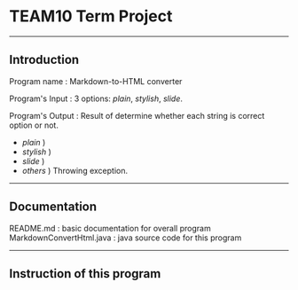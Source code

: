 TEAM10 Term Project
========

----------------------------------------------------------------------------------------------
   Introduction
----------------------------------------------------------------------------------------------
 Program name : Markdown-to-HTML converter 

 Program's Input : 3 options: *plain*, *stylish*, *slide*. 
   
 Program's Output : Result of determine whether each string is correct option or not.
   - *plain* ) 
   - *stylish* )
   - *slide* )
   - *others* ) Throwing exception. 

----------------------------------------------------------------------------------------------
   Documentation
----------------------------------------------------------------------------------------------


README.md : basic documentation for overall program
MarkdownConvertHtml.java : java source code for this program


----------------------------------------------------------------------------------------------
   Instruction of this program
----------------------------------------------------------------------------------------------




